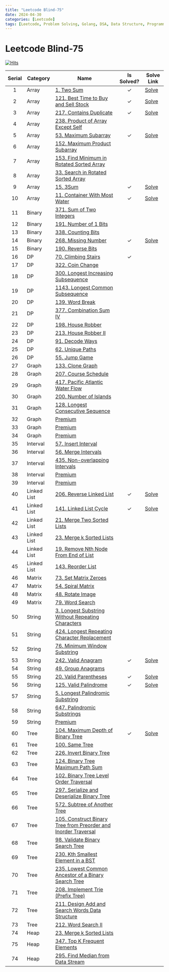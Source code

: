 ```yaml
---
title: "Leetcode Blind-75"
date: 2024-04-30
categories: [Leetcode]
tags: [Leetcode, Problem Solving, Golang, DSA, Data Structure, Programming, Algorithm, Array, Binary, DP, Graph, Interval, Linked List, Matrix, String, Tree, Heap]
---
```



# Leetcode Blind-75
[![Hits](https://hits.sh/mokhlesurr031.github.io/posts/leetcode-blind75.svg)](https://hits.sh/mokhlesurr031.github.io/posts/leetcode-blind75/)



| Serial | Category |    Name    | Is Solved? | Solve Link |
| :----: | ------ | -------- | :-: | ----- |
|    1   |Array|[1. Two Sum](https://leetcode.com/problems/two-sum/description/)|✓|[Solve](https://mokhlesurr031.github.io/posts/leetcode-two-sum/)|
|    2   |Array|[121. Best Time to Buy and Sell Stock](https://leetcode.com/problems/best-time-to-buy-and-sell-stock/description/)|✓|[Solve](https://mokhlesurr031.github.io/leetcode-best-time-to-buy-and-sell-stock/)|
|    3   |Array|[217. Contains Duplicate](https://leetcode.com/problems/contains-duplicate/description/)|✓|[Solve](https://mokhlesurr031.github.io/posts/leetcode-contains-duplicate/)|
|    4   |Array|[238. Product of Array Except Self](https://leetcode.com/problems/product-of-array-except-self/description/)|||
|    5   |Array|[53. Maximum Subarray](https://leetcode.com/problems/maximum-subarray/description/)|✓|[Solve](https://mokhlesurr031.github.io/posts/leetcode-maximum-subarray/)|
|    6   |Array|[152. Maximum Product Subarray](https://leetcode.com/problems/maximum-product-subarray/description/)|||
|    7   |Array|[153. Find Minimum in Rotated Sorted Array](https://leetcode.com/problems/find-minimum-in-rotated-sorted-array/description/)|||
|    8   |Array|[33. Search in Rotated Sorted Array](https://leetcode.com/problems/search-in-rotated-sorted-array/description/)|||
|    9   |Array|[15. 3Sum](https://leetcode.com/problems/3sum/description/)|✓|[Solve](https://mokhlesurr031.github.io/posts/leetcode-3sum/)|
|   10   |Array|[11. Container With Most Water](https://leetcode.com/problems/container-with-most-water/description/)|✓|[Solve](https://mokhlesurr031.github.io/posts/leetcode-container-with-most-water/)|
|   11   |Binary|[371. Sum of Two Integers](https://leetcode.com/problems/sum-of-two-integers/description/)|||
|   12   |Binary|[191. Number of 1 Bits](https://leetcode.com/problems/number-of-1-bits/description/)|||
|   13   |Binary|[338. Counting Bits](https://leetcode.com/problems/counting-bits/description/)|||
|   14   |Binary|[268. Missing Number](https://leetcode.com/problems/missing-number/description/)|✓|[Solve](https://mokhlesurr031.github.io/posts/leetcode-missing-number/)|
|   15   |Binary|[190. Reverse Bits](https://leetcode.com/problems/reverse-bits/description/)|||
|   16   |DP|[70. Climbing Stairs](https://leetcode.com/problems/climbing-stairs/description/)|✓||
|   17   |DP|[322. Coin Change](https://leetcode.com/problems/coin-change/description/)|||
|   18   |DP|[300. Longest Increasing Subsequence](https://leetcode.com/problems/longest-increasing-subsequence/description/)|||
|   19   |DP|[1143. Longest Common Subsequence](https://leetcode.com/problems/longest-common-subsequence/description/)|||
|   20   |DP|[139. Word Break](https://leetcode.com/problems/word-break/description/)|||
|   21   |DP|[377. Combination Sum IV](https://leetcode.com/problems/combination-sum-iv/description/)|||
|   22   |DP|[198. House Robber](https://leetcode.com/problems/house-robber/description/)|||
|   23   |DP|[213. House Robber II](https://leetcode.com/problems/house-robber-ii/description/)|||
|   24   |DP|[91. Decode Ways](https://leetcode.com/problems/decode-ways/description/)|||
|   25   |DP|[62. Unique Paths](https://leetcode.com/problems/unique-paths/description/)|||
|   26   |DP|[55. Jump Game](https://leetcode.com/problems/jump-game/description/)|||
|   27   |Graph|[133. Clone Graph](https://leetcode.com/problems/clone-graph/description/)|||
|   28   |Graph|[207. Course Schedule](https://leetcode.com/problems/course-schedule/description/)|||
|   29   |Graph|[417. Pacific Atlantic Water Flow](https://leetcode.com/problems/pacific-atlantic-water-flow/description/)|||
|   30   |Graph|[200. Number of Islands](https://leetcode.com/problems/number-of-islands/description/)|||
|   31   |Graph|[128. Longest Consecutive Sequence](https://leetcode.com/problems/longest-consecutive-sequence/description/)|||
|   32   |Graph|[Premium](https://leetcode.com/problems/alien-dictionary/description/)|||
|   33   |Graph|[Premium](https://leetcode.com/problems/graph-valid-tree/description/)|||
|   34   |Graph|[Premium](https://leetcode.com/problems/number-of-connected-components-in-an-undirected-graph/description/)|||
|   35   |Interval|[57. Insert Interval](https://leetcode.com/problems/insert-interval/)|||
|   36   |Interval|[56. Merge Intervals](https://leetcode.com/problems/merge-intervals/)|||
|   37   |Interval|[435. Non-overlapping Intervals](https://leetcode.com/problems/non-overlapping-intervals/)|||
|   38   |Interval|[Premium](https://leetcode.com/problems/meeting-rooms/)|||
|   39   |Interval|[Premium](https://leetcode.com/problems/meeting-rooms-ii/)|||
|   40   |Linked List|[206. Reverse Linked List](https://leetcode.com/problems/reverse-linked-list/)|✓|[Solve](https://mokhlesurr031.github.io/posts/leetcode-reverse-linked-list/)|
|   41   |Linked List|[141. Linked List Cycle](https://leetcode.com/problems/linked-list-cycle/)|✓|[Solve](https://mokhlesurr031.github.io/posts/leetcode-linked-list-cycle/)|
|   42   |Linked List|[21. Merge Two Sorted Lists](https://leetcode.com/problems/merge-two-sorted-lists/)|||
|   43   |Linked List|[23. Merge k Sorted Lists](https://leetcode.com/problems/merge-k-sorted-lists/)|||
|   44   |Linked List|[19. Remove Nth Node From End of List](https://leetcode.com/problems/remove-nth-node-from-end-of-list/)|||
|   45   |Linked List|[143. Reorder List](https://leetcode.com/problems/reorder-list/)|||
|   46   |Matrix|[73. Set Matrix Zeroes](https://leetcode.com/problems/set-matrix-zeroes/)|||
|   47   |Matrix|[54. Spiral Matrix](https://leetcode.com/problems/spiral-matrix/)|||
|   48   |Matrix|[48. Rotate Image](https://leetcode.com/problems/rotate-image/)|||
|   49   |Matrix|[79. Word Search](https://leetcode.com/problems/word-search/)|||
|   50   |String|[3. Longest Substring Without Repeating Characters](https://leetcode.com/problems/longest-substring-without-repeating-characters/)|||
|   51   |String|[424. Longest Repeating Character Replacement](https://leetcode.com/problems/longest-repeating-character-replacement/)|||
|   52   |String|[76. Minimum Window Substring](https://leetcode.com/problems/minimum-window-substring/)|||
|   53   |String|[242. Valid Anagram](https://leetcode.com/problems/valid-anagram/)|✓|[Solve](https://mokhlesurr031.github.io/posts/leetcode-valid-anagram/)|
|   54   |String|[49. Group Anagrams](https://leetcode.com/problems/group-anagrams/)|||
|   55   |String|[20. Valid Parentheses](https://leetcode.com/problems/valid-parentheses/)|✓|[Solve](https://mokhlesurr031.github.io/posts/leetcode-valid-parentheses/)|
|   56   |String|[125. Valid Palindrome](https://leetcode.com/problems/valid-palindrome/)|✓|[Solve](https://mokhlesurr031.github.io/posts/leetcode-valid-palindrome/)|
|   57   |String|[5. Longest Palindromic Substring](https://leetcode.com/problems/longest-palindromic-substring/)|||
|   58   |String|[647. Palindromic Substrings](https://leetcode.com/problems/palindromic-substrings/)|||
|   59   |String|[Premium](https://leetcode.com/problems/encode-and-decode-strings/)|||
|   60   |Tree|[104. Maximum Depth of Binary Tree](https://leetcode.com/problems/maximum-depth-of-binary-tree/)|✓|[Solve](https://mokhlesurr031.github.io/posts/leetcode-maximum-depth-of-binary-tree/)|
|   61   |Tree|[100. Same Tree](https://leetcode.com/problems/same-tree/)|||
|   62   |Tree|[226. Invert Binary Tree](https://leetcode.com/problems/invert-binary-tree/)|||
|   63   |Tree|[124. Binary Tree Maximum Path Sum](https://leetcode.com/problems/binary-tree-maximum-path-sum/)|||
|   64   |Tree|[102. Binary Tree Level Order Traversal](https://leetcode.com/problems/binary-tree-level-order-traversal/)|||
|   65   |Tree|[297. Serialize and Deserialize Binary Tree](https://leetcode.com/problems/serialize-and-deserialize-binary-tree/)|||
|   66   |Tree|[572. Subtree of Another Tree](https://leetcode.com/problems/subtree-of-another-tree/)|||
|   67   |Tree|[105. Construct Binary Tree from Preorder and Inorder Traversal](https://leetcode.com/problems/construct-binary-tree-from-preorder-and-inorder-traversal/)|||
|   68   |Tree|[98. Validate Binary Search Tree](https://leetcode.com/problems/validate-binary-search-tree/)|||
|   69   |Tree|[230. Kth Smallest Element in a BST](https://leetcode.com/problems/kth-smallest-element-in-a-bst/)|||
|   70   |Tree|[235. Lowest Common Ancestor of a Binary Search Tree](https://leetcode.com/problems/lowest-common-ancestor-of-a-binary-search-tree/)|||
|   71   |Tree|[208. Implement Trie (Prefix Tree)](https://leetcode.com/problems/implement-trie-prefix-tree/)|||
|   72   |Tree|[211. Design Add and Search Words Data Structure](https://leetcode.com/problems/add-and-search-word-data-structure-design/)|||
|   73   |Tree|[212. Word Search II](https://leetcode.com/problems/word-search-ii/)|||
|   74   |Heap|[23. Merge k Sorted Lists](https://leetcode.com/problems/merge-k-sorted-lists/)|||
|   75   |Heap|[347. Top K Frequent Elements](https://leetcode.com/problems/top-k-frequent-elements/)|||
|   74   |Heap|[295. Find Median from Data Stream](https://leetcode.com/problems/find-median-from-data-stream/)|||
